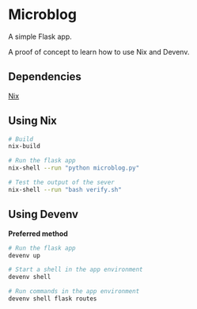 # Microblog

A simple Flask app.

A proof of concept to learn how to use Nix and Devenv.

## Dependencies

[Nix](https://nixos.org)

## Using Nix

```sh
# Build
nix-build

# Run the flask app
nix-shell --run "python microblog.py"

# Test the output of the sever
nix-shell --run "bash verify.sh"
```

## Using Devenv

**Preferred method**

```sh
# Run the flask app
devenv up

# Start a shell in the app environment
devenv shell

# Run commands in the app environment
devenv shell flask routes
```
